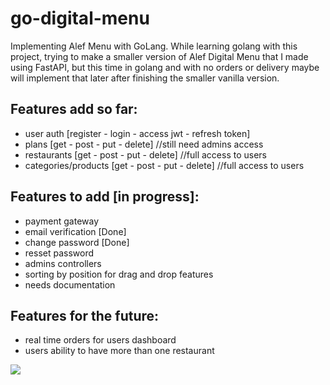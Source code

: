 # go-digital-menu 
Implementing Alef Menu with GoLang. 
While learning golang with this project, trying to make a smaller version of Alef Digital Menu that I made using FastAPI,
but this time in golang and with no orders or delivery maybe will implement that later after finishing the smaller vanilla version.

## Features add so far:
  - user auth [register - login - access jwt - refresh token]
  - plans [get - post - put - delete]  //still need admins access
  - restaurants [get - post - put - delete]  //full access to users
  - categories/products [get - post - put - delete]  //full access to users

## Features to add [in progress]:
  - payment gateway
  - email verification [Done]
  - change password [Done]
  - resset password
  - admins controllers
  - sorting by position for drag and drop features
  - needs documentation

## Features for the future:
  - real time orders for users dashboard
  - users ability to have more than one restaurant


![](https://i.pinimg.com/originals/bc/75/22/bc75225ef044d29d1f2d1c051d9b8063.gif)
